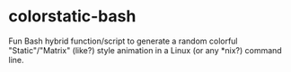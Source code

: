 # colorstatic-bash
Fun Bash hybrid function/script to generate a random colorful "Static"/"Matrix" (like?) style animation in a Linux (or any *nix?) command line.
